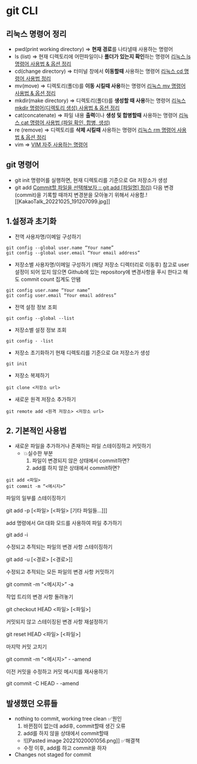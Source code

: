 # git CLI
## 리눅스 명령어 정리
- pwd(print working directory) => **현재 경로**를 나타낼때 사용하는 명령어
- ls (list) => 현재 디렉토리에 어떤파일이나 **폴더가 있는지 확인**하는 명령어
	[리눅스 ls 명령어 사용법 & 옵션 정리](https://coding-factory.tistory.com/748)
- cd(change directory) => 터미널 창에서 **이동할때** 사용하는 명령어
	[리눅스 cd 명령어 사용법 정리](https://coding-factory.tistory.com/749)
- mv(move) => 디렉토리(폴더)를 **이동 시킬때 사용**하는 명령어
	[리눅스 mv 명령어 사용법 & 옵션 정리](https://coding-factory.tistory.com/751)
- mkdir(make directory) => 디렉토리(폴더)를 **생성할 때 사용**하는 명령어
	[리눅스 mkdir 명령어(디렉토리 생성) 사용법 & 옵션 정리](https://coding-factory.tistory.com/753)
- cat(concatenate) => 파일 내용 **출력**이나 **생성 및 합병할때** 사용하는 명령어
	[리눅스 cat 명령어 사용법 (파일 확인, 합병, 생성)](https://coding-factory.tistory.com/803)
- re (remove) => 디렉토리를 **삭제 시킬때** 사용하는 명령어
	[리눅스 rm 명령어 사용법 & 옵션 정리](https://coding-factory.tistory.com/752)
- vim =>
	[VIM 자주 사용하는 명령어](https://zzsza.github.io/development/2018/07/20/vim-tips/)
## git 명령어
- git init 
	명령어를 실행하면, 현재 디렉토리를 기준으로 Git 저장소가 생성
- git add
	[Commit할 파일을 선택해보자 :: git add [파일명] 정리)](https://coding-groot.tistory.com/110#%EB%B0%94%EB%A1%9C-commit%ED%95%98%EB%A9%B4-%EB%90%98%EC%A7%80-%EC%99%9C-%EA%B5%B3%EC%9D%B4-commit%ED%95%A0-%ED%8C%8C%EC%9D%BC%EC%9D%84-%EC%84%A0%ED%83%9D%ED%95%98%EB%8A%94-%EB%8B%A8%EA%B3%84%EA%B0%80-%EC%9E%88%EC%9D%84%EA%B9%8C%EC%9A%94?)
	다음 변경(commit)을 기록할 때까지 변경분을 모아놓기 위해서 사용함.![[KakaoTalk_20221025_191207099.jpg]]

## 1.설정과 초기화

- 전역 사용자명/이메일 구성하기
```
git config --global user.name “Your name”
git config --global user.email “Your email address”
```

- 저장소별 사용자명/이메일 구성하기 (해당 저장소 디렉터리로 이동후)
	참고로 user 설정이 되어 있지 않으면 Github에 있는 repository에 변경사항을 푸시 한다고 해도 commit count 집계도 안됌
```
git config user.name “Your name”
git config user.email “Your email address”
```

- 전역 설정 정보 조회

```
git config --global --list
```

- 저장소별 설정 정보 조회

```
git config - -list
```

- 저장소 초기화하기
	현재 디렉토리를 기준으로 Git 저장소가 생성
```
git init
```

- 저장소 복제하기
```
git clone <저장소 url>
```

- 새로운 원격 저장소 추가하기

```
git remote add <원격 저장소> <저장소 url>
```

## 2. 기본적인 사용법
- 새로운 파일을 추가하거나 존재하는 파일 스테이징하고 커밋하기
	- 💥실수한 부분
		1) 파일이 변경되지 않은 상태에서 commit하면?
		2) add를 하지 않은 상태에서 commit하면?
```
git add <파일>
git commit -m “<메시지>”
```

파일의 일부를 스테이징하기

git add -p [<파일> [<파일> [기타 파일들…]]]

add 명령에서 Git 대화 모드를 사용하여 파일 추가하기

git add -i

수정되고 추적되는 파일의 변경 사항 스테이징하기

git add -u [<경로> [<경로>]]

수정되고 추적되는 모든 파일의 변경 사항 커밋하기

git commit -m “<메시지>” -a

작업 트리의 변경 사항 돌려놓기

git checkout HEAD <파일> [<파일>]

커밋되지 않고 스테이징된 변경 사항 재설정하기

git reset HEAD <파일> [<파일>]

마지막 커밋 고치기

git commit -m “<메시지>” - -amend

이전 커밋을 수정하고 커밋 메시지를 재사용하기

git commit -C HEAD - -amend

## 발생했던 오류들
- nothing to commit, working tree clean
	✅원인
	1) 바뀐점이 없는데 add후, commit할때 생긴 오류
	2) add를 하지 않을 상태에서 commit할때
	- ![[Pasted image 20221020001056.png]]
	✅해결책
	- 수정 이후, add를 하고 commit을 하자
- Changes not staged for commit
	